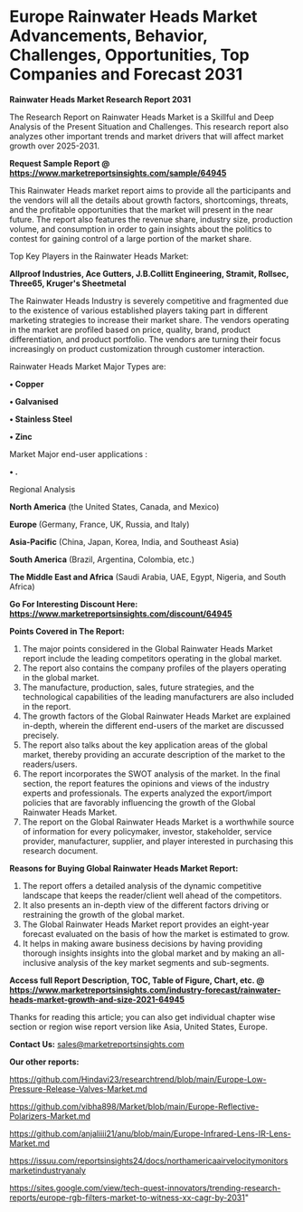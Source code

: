 # Europe Rainwater Heads Market Advancements, Behavior, Challenges, Opportunities, Top Companies and Forecast 2031

<strong>Rainwater Heads Market Research Report 2031</strong>

The Research Report on Rainwater Heads Market is a Skillful and Deep Analysis of the Present Situation and Challenges. This research report also analyzes other important trends and market drivers that will affect market growth over 2025-2031.

<strong>Request Sample Report @ <a href=https://www.marketreportsinsights.com/sample/64945>https://www.marketreportsinsights.com/sample/64945</a></strong>

This Rainwater Heads market report aims to provide all the participants and the vendors will all the details about growth factors, shortcomings, threats, and the profitable opportunities that the market will present in the near future. The report also features the revenue share, industry size, production volume, and consumption in order to gain insights about the politics to contest for gaining control of a large portion of the market share.

Top Key Players in the Rainwater Heads Market:

<strong>Allproof Industries, Ace Gutters, J.B.Collitt Engineering, Stramit, Rollsec, Three65, Kruger&#39;s Sheetmetal</strong>

The Rainwater Heads Industry is severely competitive and fragmented due to the existence of various established players taking part in different marketing strategies to increase their market share. The vendors operating in the market are profiled based on price, quality, brand, product differentiation, and product portfolio. The vendors are turning their focus increasingly on product customization through customer interaction.

Rainwater Heads Market Major Types are:

<strong>• Copper

• Galvanised

• Stainless Steel

• Zinc</strong>

Market Major end-user applications :

<strong>• .</strong>

Regional Analysis

</u><strong><b>North America</b></strong> (the United States, Canada, and Mexico)

<strong><b>Europe </b></strong>(Germany, France, UK, Russia, and Italy)

<strong><b>Asia-Pacific</b></strong> (China, Japan, Korea, India, and Southeast Asia)

<strong><b>South America</b></strong> (Brazil, Argentina, Colombia, etc.)

<strong><b>The Middle East and Africa</b></strong> (Saudi Arabia, UAE, Egypt, Nigeria, and South Africa)

<strong>Go For Interesting Discount Here: <a href=https://www.marketreportsinsights.com/discount/64945>https://www.marketreportsinsights.com/discount/64945</a></strong>

<strong>Points Covered in The Report:</strong>
<ol>
  <li>The major points considered in the Global Rainwater Heads Market report include the leading competitors operating in the global market.</li>
  <li>The report also contains the company profiles of the players operating in the global market.</li>
  <li>The manufacture, production, sales, future strategies, and the technological capabilities of the leading manufacturers are also included in the report.</li>
  <li>The growth factors of the Global Rainwater Heads Market are explained in-depth, wherein the different end-users of the market are discussed precisely.</li>
  <li>The report also talks about the key application areas of the global market, thereby providing an accurate description of the market to the readers/users.</li>
  <li>The report incorporates the SWOT analysis of the market. In the final section, the report features the opinions and views of the industry experts and professionals. The experts analyzed the export/import policies that are favorably influencing the growth of the Global Rainwater Heads Market.</li>
  <li>The report on the Global Rainwater Heads Market is a worthwhile source of information for every policymaker, investor, stakeholder, service provider, manufacturer, supplier, and player interested in purchasing this research document.</li>
</ol>
<strong>Reasons for Buying Global Rainwater Heads Market Report:</strong>

<ol>
  <li>The report offers a detailed analysis of the dynamic competitive landscape that keeps the reader/client well ahead of the competitors.</li>
  <li>It also presents an in-depth view of the different factors driving or restraining the growth of the global market.</li>
  <li>The Global Rainwater Heads Market report provides an eight-year forecast evaluated on the basis of how the market is estimated to grow.</li>
  <li>It helps in making aware business decisions by having providing thorough insights insights into the global market and by making an all-inclusive analysis of the key market segments and sub-segments.</li>
</ol>
<strong>Access full Report Description, TOC, Table of Figure, Chart, etc. @ <a href=https://www.marketreportsinsights.com/industry-forecast/rainwater-heads-market-growth-and-size-2021-64945>https://www.marketreportsinsights.com/industry-forecast/rainwater-heads-market-growth-and-size-2021-64945</a></strong>


Thanks for reading this article; you can also get individual chapter wise section or region wise report version like Asia, United States, Europe.

<strong>Contact Us:</strong>
sales@marketreportsinsights.com

<strong>Our other reports:</strong>

<a href=https://github.com/Hindavi23/researchtrend/blob/main/Europe-Low-Pressure-Release-Valves-Market.md>https://github.com/Hindavi23/researchtrend/blob/main/Europe-Low-Pressure-Release-Valves-Market.md</a>

<a href=https://github.com/vibha898/Market/blob/main/Europe-Reflective-Polarizers-Market.md>https://github.com/vibha898/Market/blob/main/Europe-Reflective-Polarizers-Market.md</a>

<a href=https://github.com/anjaliiii21/anu/blob/main/Europe-Infrared-Lens-IR-Lens-Market.md>https://github.com/anjaliiii21/anu/blob/main/Europe-Infrared-Lens-IR-Lens-Market.md</a>

<a href=https://issuu.com/reportsinsights24/docs/northamericaairvelocitymonitorsmarketindustryanaly>https://issuu.com/reportsinsights24/docs/northamericaairvelocitymonitorsmarketindustryanaly</a>

<a href=https://sites.google.com/view/tech-quest-innovators/trending-research-reports/europe-rgb-filters-market-to-witness-xx-cagr-by-2031>https://sites.google.com/view/tech-quest-innovators/trending-research-reports/europe-rgb-filters-market-to-witness-xx-cagr-by-2031</a>"
